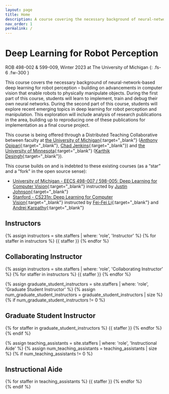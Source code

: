 ```yaml
---
layout: page
title: Home
description: A course covering the necessary background of neural-network-based deep learning for robot perception – building on advancements in computer vision that enable robots to physically manipulate objects. ROB 498-002 and ROB 599-009 at the University of Michigan.
nav_order: 1
permalink: /
---
```


# Deep Learning for Robot Perception

ROB 498-002 & 599-009, Winter 2023 at The University of Michigan
{: .fs-6 .fw-300 }

This course covers the necessary background of neural-network-based deep learning for robot perception – building on advancements in computer vision that enable robots to physically manipulate objects. During the first part of this course, students will learn to implement, train and debug their own neural networks. During the second part of this course, students will explore recent emerging topics in deep learning for robot perception and manipulation. This exploration will include analysis of research publications in the area, building up to reproducing one of these publications for implementation as a final course project.

This course is being offered through a Distributed Teaching Collaborative between faculty at [the University of Michigan](https://umich.edu/){:target="_blank"} ([Anthony Opipari](https://topipari.com){:target="_blank"}, [Chad Jenkins](https://ocj.name/){:target="_blank"}) and [the University of Minnesota](https://twin-cities.umn.edu/){:target="_blank"} ([Karthik Desingh](https://karthikdesingh.com/){:target="_blank"}).


This course builds on and is indebted to these existing courses (as a “star” and a "fork" in the open source sense):
- [University of Michigan - EECS 498-007 / 598-005: Deep Learning for Computer Vision](https://web.eecs.umich.edu/~justincj/teaching/eecs498/WI2022/schedule.html){:target="_blank"} instructed by [Justin Johnson](https://web.eecs.umich.edu/~justincj/){:target="_blank"}
- [Stanford - CS231n: Deep Learning for Computer Vision](http://cs231n.stanford.edu/index.html){:target="_blank"} instructed by [Fei-Fei Li](https://profiles.stanford.edu/fei-fei-li){:target="_blank"} and [Andrej Karpathy](https://karpathy.ai/){:target="_blank"}


<div class="staff-row" >
<div markdown="1" class="staff-column">

## Instructors

{% assign instructors = site.staffers | where: 'role', 'Instructor' %}
{% for staffer in instructors %}
{{ staffer }}
{% endfor %}

</div>
<div markdown="1" class="staff-column">

## Collaborating Instructor

{% assign instructors = site.staffers | where: 'role', 'Collaborating Instructor' %}
{% for staffer in instructors %}
{{ staffer }}
{% endfor %}

</div>
</div>

{% assign graduate_student_instructors = site.staffers | where: 'role', 'Graduate Student Instructor' %}
{% assign num_graduate_student_instructors = graduate_student_instructors | size %}
{% if num_graduate_student_instructors != 0 %}
## Graduate Student Instructor

{% for staffer in graduate_student_instructors %}
{{ staffer }}
{% endfor %}
{% endif %}

{% assign teaching_assistants = site.staffers | where: 'role', 'Instructional Aide' %}
{% assign num_teaching_assistants = teaching_assistants | size %}
{% if num_teaching_assistants != 0 %}
## Instructional Aide

<div class="staffer-table">
{% for staffer in teaching_assistants %}
{{ staffer }}
{% endfor %}
</div>
{% endif %}
